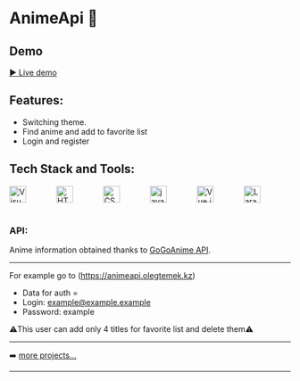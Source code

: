# AnimeApi 🐥

## Demo

[▶️ Live demo](https://animeapi.olegtemek.kz)


## Features:

* Switching theme.
* Find anime and add to favorite list
* Login and register


## Tech Stack and Tools:

<div style="display:flex; align-items:center; justify-content: space-between;">
  <img align="left" alt="Visual Studio Code" width="30px" src="https://img.icons8.com/fluent/48/000000/visual-studio-code-2019.png" />
  <img align="left" alt="HTML5" width="30px" src="https://cdn.svgporn.com/logos/html-5.svg" />
  <img align="left" alt="CSS3" width="30px" src="https://cdn.svgporn.com/logos/css-3.svg" />
  <img align="left" alt="javascript" width="30px" src="https://cdn.svgporn.com/logos/javascript.svg" />
  <img align="left" alt="Vue.js" width="30px" src="https://cdn.svgporn.com/logos/vue.svg">
  <img alt="Laravel" align="left" src="https://cdn.svgporn.com/logos/laravel.svg" width="30px">
  
<br />
</div>

<br />

### API:
Anime information obtained thanks to [GoGoAnime API](https://github.com/riimuru/gogoanime-api).

---

For example go to (https://animeapi.olegtemek.kz)

* Data for auth =
* Login: example@example.example
* Password: example

⚠️This user can add only 4 titles for favorite list and delete them⚠️

---

➡️ [more projects...](https://github.com/olegtemek)

---
